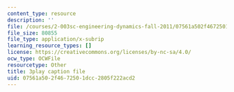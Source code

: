 ```yaml
---
content_type: resource
description: ''
file: /courses/2-003sc-engineering-dynamics-fall-2011/07561a502f4672501dcc2805f222acd2_zNCBDrnT05E.srt
file_size: 80855
file_type: application/x-subrip
learning_resource_types: []
license: https://creativecommons.org/licenses/by-nc-sa/4.0/
ocw_type: OCWFile
resourcetype: Other
title: 3play caption file
uid: 07561a50-2f46-7250-1dcc-2805f222acd2
---
```

